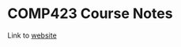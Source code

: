 # COMP423 Course Notes

Link to [website](https://bkedwards.github.io/comp423-course-notes/tutorials/rust-setup/)
